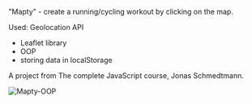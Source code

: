 "Mapty" - create a running/cycling workout by clicking on the map.

Used:
Geolocation API
- Leaflet library
- OOP
- storing data in localStorage


A project from The complete JavaScript course, Jonas Schmedtmann.

![Mapty-OOP](https://user-images.githubusercontent.com/125043957/224345846-7c6e2cdb-7638-45b8-9933-9b9622f8b2b5.png)
